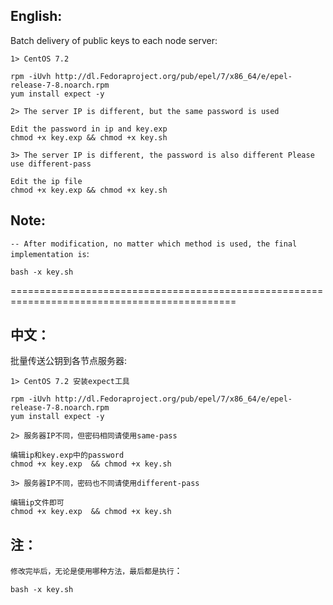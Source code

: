 English:
------------------------------------------------------
Batch delivery of public keys to each node server:

``1> CentOS 7.2``
```
rpm -iUvh http://dl.Fedoraproject.org/pub/epel/7/x86_64/e/epel-release-7-8.noarch.rpm
yum install expect -y
```

``2> The server IP is different, but the same password is used``
```
Edit the password in ip and key.exp
chmod +x key.exp && chmod +x key.sh
```

``3> The server IP is different, the password is also different Please use different-pass``
```
Edit the ip file
chmod +x key.exp && chmod +x key.sh
```
Note:
------------------------------------------------------ 
``-- After modification, no matter which method is used, the final implementation is``:

```
bash -x key.sh
```

=============================================================================================

中文：
------------------------------------------------------
批量传送公钥到各节点服务器:

``1> CentOS 7.2 安装expect工具``
```
rpm -iUvh http://dl.Fedoraproject.org/pub/epel/7/x86_64/e/epel-release-7-8.noarch.rpm
yum install expect -y
```

``2> 服务器IP不同，但密码相同请使用same-pass``
```
编辑ip和key.exp中的password
chmod +x key.exp  && chmod +x key.sh
```

``3> 服务器IP不同，密码也不同请使用different-pass``
```
编辑ip文件即可
chmod +x key.exp  && chmod +x key.sh
```

注：
------------------------------------------------------
``修改完毕后，无论是使用哪种方法，最后都是执行``：

```
bash -x key.sh
```
